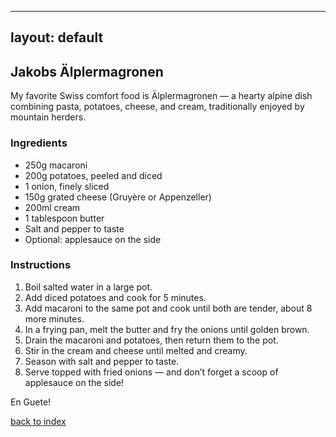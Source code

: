 

---
layout: default
---

<!---
This is a comment. Note the triple dash to start, but double to end
-->

## Jakobs Älplermagronen
<!---
Put your name or github username somewhere
usernam: jschli
-->

My favorite Swiss comfort food is Älplermagronen — a hearty alpine dish combining pasta, potatoes, cheese, and cream, traditionally enjoyed by mountain herders.

### Ingredients
- 250g macaroni
- 200g potatoes, peeled and diced
- 1 onion, finely sliced
- 150g grated cheese (Gruyère or Appenzeller)
- 200ml cream
- 1 tablespoon butter
- Salt and pepper to taste
- Optional: applesauce on the side

### Instructions
1. Boil salted water in a large pot.
2. Add diced potatoes and cook for 5 minutes.
3. Add macaroni to the same pot and cook until both are tender, about 8 more minutes.
4. In a frying pan, melt the butter and fry the onions until golden brown.
5. Drain the macaroni and potatoes, then return them to the pot.
6. Stir in the cream and cheese until melted and creamy.
7. Season with salt and pepper to taste.
8. Serve topped with fried onions — and don’t forget a scoop of applesauce on the side!

En Guete!

<!--
Keep this link to return to the index
-->
[back to index](../)
